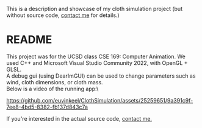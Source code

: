This is a description and showcase of my cloth simulation project (but without source code, [contact me](mailto:euvinmkeel@gmail.com) for details.)

# README
This project was for the UCSD class CSE 169: Computer Animation. We used C++ and Microsoft Visual Studio Community 2022, with OpenGL + GLSL.\
A debug gui (using DearImGUI) can be used to change parameters such as wind, cloth dimensions, or cloth mass.\
Below is a video of the running app:\

https://github.com/euvinkeel/ClothSimulation/assets/25259651/9a391c9f-7ee8-4bd5-8382-fb137d843c7a

If you're interested in the actual source code, [contact me.](mailto:euvinmkeel@gmail.com)
